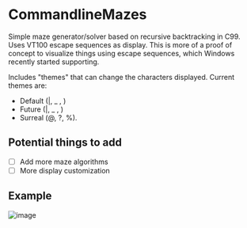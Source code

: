 # CommandlineMazes
Simple maze generator/solver based on recursive backtracking in C99. Uses VT100 escape sequences as display. This is more of a proof of concept to visualize things using escape sequences, which Windows recently started supporting.

Includes "themes" that can change the characters displayed. Current themes are:

* Default (|, _ ,  )
* Future (|, _ ,  )
* Surreal (@, ?, %).

## Potential things to add
- [ ] Add more maze algorithms
- [ ] More display customization

## Example
![image](https://i.imgur.com/pwzRTHX.png)
